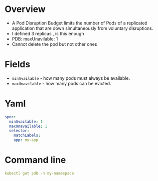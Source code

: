 # Overview
- A Pod Disruption Budget limits the number of Pods of a replicated application
that are down simultaneously from voluntary disruptions. 
- I defined 3 replicas , is this enough
- PDB: maxUnavilable: 1
- Cannot delete the pod but not other ones

# Fields
- `minAvailable` - how many pods must always be available.
- `maxUnavilable` - how many pods can be evicted.

# Yaml
```yaml
spec:
  minAvailable: 1
  maxUnavailable: 1
  selector:
    matchLabels:
    app: my-app
```

# Command line
```yaml
kubectl get pdb -n my-namespace
```




